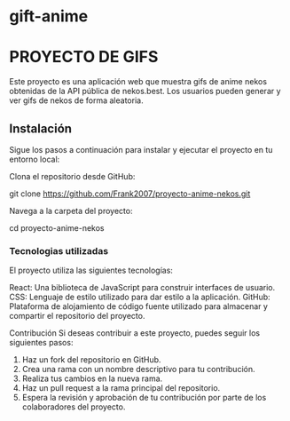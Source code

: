 # gift-anime


# PROYECTO DE GIFS

Este proyecto es una aplicación web que muestra gifs de anime nekos obtenidas de la API pública de nekos.best. Los usuarios pueden generar y ver gifs de nekos de forma aleatoria.

## Instalación

Sigue los pasos a continuación para instalar y ejecutar el proyecto en tu entorno local:

Clona el repositorio desde GitHub:

git clone https://github.com/Frank2007/proyecto-anime-nekos.git

Navega a la carpeta del proyecto:
 
cd proyecto-anime-nekos

### Tecnologias utilizadas

El proyecto utiliza las siguientes tecnologías:

React: Una biblioteca de JavaScript para construir interfaces de usuario.
CSS: Lenguaje de estilo utilizado para dar estilo a la aplicación.
GitHub: Plataforma de alojamiento de código fuente utilizado para almacenar y compartir el repositorio del proyecto.

Contribución
Si deseas contribuir a este proyecto, puedes seguir los siguientes pasos:

1. Haz un fork del repositorio en GitHub.
2. Crea una rama con un nombre descriptivo para tu contribución.
3. Realiza tus cambios en la nueva rama.
4. Haz un pull request a la rama principal del repositorio.
5. Espera la revisión y aprobación de tu contribución por parte de los colaboradores del proyecto.